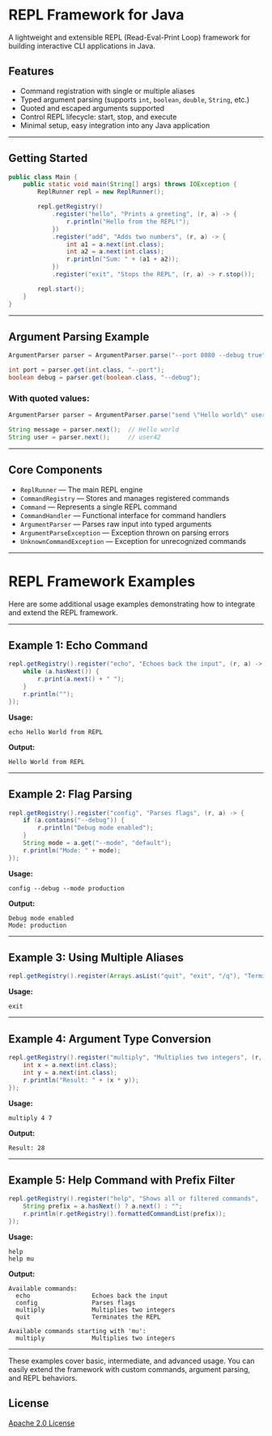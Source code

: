 # REPL Framework for Java

A lightweight and extensible REPL (Read-Eval-Print Loop) framework for building interactive CLI applications in Java.

## Features

* Command registration with single or multiple aliases
* Typed argument parsing (supports `int`, `boolean`, `double`, `String`, etc.)
* Quoted and escaped arguments supported
* Control REPL lifecycle: start, stop, and execute
* Minimal setup, easy integration into any Java application

---

## Getting Started

```java
public class Main {
    public static void main(String[] args) throws IOException {
        ReplRunner repl = new ReplRunner();

        repl.getRegistry()
            .register("hello", "Prints a greeting", (r, a) -> {
                r.println("Hello from the REPL!");
            })
            .register("add", "Adds two numbers", (r, a) -> {
                int a1 = a.next(int.class);
                int a2 = a.next(int.class);
                r.println("Sum: " + (a1 + a2));
            })
            .register("exit", "Stops the REPL", (r, a) -> r.stop());

        repl.start();
    }
}
```

---

## Argument Parsing Example

```java
ArgumentParser parser = ArgumentParser.parse("--port 8080 --debug true");

int port = parser.get(int.class, "--port");
boolean debug = parser.get(boolean.class, "--debug");
```

### With quoted values:

```java
ArgumentParser parser = ArgumentParser.parse("send \"Hello world\" user42");

String message = parser.next();  // Hello world
String user = parser.next();     // user42
```

---

## Core Components

* `ReplRunner` — The main REPL engine
* `CommandRegistry` — Stores and manages registered commands
* `Command` — Represents a single REPL command
* `CommandHandler` — Functional interface for command handlers
* `ArgumentParser` — Parses raw input into typed arguments
* `ArgumentParseException` — Exception thrown on parsing errors
* `UnknownCommandException` — Exception for unrecognized commands

---

# REPL Framework Examples

Here are some additional usage examples demonstrating how to integrate and extend the REPL framework.

---

## Example 1: Echo Command

```java
repl.getRegistry().register("echo", "Echoes back the input", (r, a) -> {
    while (a.hasNext()) {
        r.print(a.next() + " ");
    }
    r.println("");
});
```

**Usage:**

```
echo Hello World from REPL
```

**Output:**

```
Hello World from REPL
```

---

## Example 2: Flag Parsing

```java
repl.getRegistry().register("config", "Parses flags", (r, a) -> {
    if (a.contains("--debug")) {
        r.println("Debug mode enabled");
    }
    String mode = a.get("--mode", "default");
    r.println("Mode: " + mode);
});
```

**Usage:**

```
config --debug --mode production
```

**Output:**

```
Debug mode enabled
Mode: production
```

---

## Example 3: Using Multiple Aliases

```java
repl.getRegistry().register(Arrays.asList("quit", "exit", "/q"), "Terminates the REPL", (r, a) -> r.stop());
```

**Usage:**

```
exit
```

---

## Example 4: Argument Type Conversion

```java
repl.getRegistry().register("multiply", "Multiplies two integers", (r, a) -> {
    int x = a.next(int.class);
    int y = a.next(int.class);
    r.println("Result: " + (x * y));
});
```

**Usage:**

```
multiply 4 7
```

**Output:**

```
Result: 28
```

---

## Example 5: Help Command with Prefix Filter

```java
repl.getRegistry().register("help", "Shows all or filtered commands", (r, a) -> {
    String prefix = a.hasNext() ? a.next() : "";
    r.println(r.getRegistry().formattedCommandList(prefix));
});
```

**Usage:**

```
help
help mu
```

**Output:**

```
Available commands:
  echo                 Echoes back the input
  config               Parses flags
  multiply             Multiplies two integers
  quit                 Terminates the REPL

Available commands starting with 'mu':
  multiply             Multiplies two integers
```

---

These examples cover basic, intermediate, and advanced usage. You can easily extend the framework with custom commands, argument parsing, and REPL behaviors.


## License

[Apache 2.0 License](http://www.apache.org/licenses/LICENSE-2.0)
